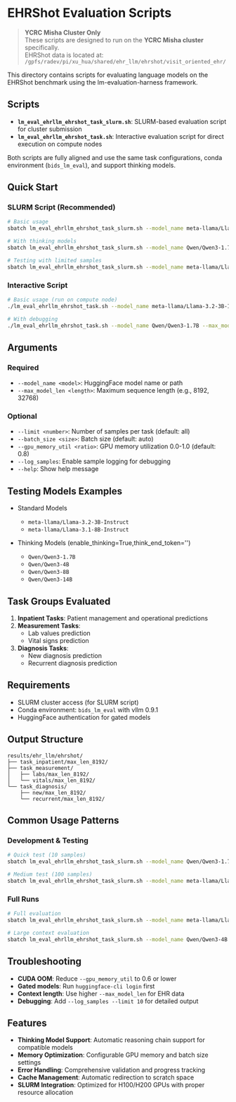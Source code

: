 # EHRShot Evaluation Scripts

> **YCRC Misha Cluster Only**  
> These scripts are designed to run on the **YCRC Misha cluster** specifically.  
> EHRShot data is located at: `/gpfs/radev/pi/xu_hua/shared/ehr_llm/ehrshot/visit_oriented_ehr/`

This directory contains scripts for evaluating language models on the EHRShot benchmark using the lm-evaluation-harness framework.

## Scripts

- **`lm_eval_ehrllm_ehrshot_task_slurm.sh`**: SLURM-based evaluation script for cluster submission
- **`lm_eval_ehrllm_ehrshot_task.sh`**: Interactive evaluation script for direct execution on compute nodes

Both scripts are fully aligned and use the same task configurations, conda environment (`bids_lm_eval`), and support thinking models.

## Quick Start

### SLURM Script (Recommended)

```bash
# Basic usage
sbatch lm_eval_ehrllm_ehrshot_task_slurm.sh --model_name meta-llama/Llama-3.2-3B-Instruct --max_model_len 8192

# With thinking models
sbatch lm_eval_ehrllm_ehrshot_task_slurm.sh --model_name Qwen/Qwen3-1.7B --max_model_len 8192

# Testing with limited samples
sbatch lm_eval_ehrllm_ehrshot_task_slurm.sh --model_name meta-llama/Llama-3.1-8B-Instruct --max_model_len 8192 --limit 100
```

### Interactive Script

```bash
# Basic usage (run on compute node)
./lm_eval_ehrllm_ehrshot_task.sh --model_name meta-llama/Llama-3.2-3B-Instruct --max_model_len 8192

# With debugging
./lm_eval_ehrllm_ehrshot_task.sh --model_name Qwen/Qwen3-1.7B --max_model_len 8192 --limit 10 --log_samples
```

## Arguments

### Required
- `--model_name <model>`: HuggingFace model name or path
- `--max_model_len <length>`: Maximum sequence length (e.g., 8192, 32768)

### Optional
- `--limit <number>`: Number of samples per task (default: all)
- `--batch_size <size>`: Batch size (default: auto)
- `--gpu_memory_util <ratio>`: GPU memory utilization 0.0-1.0 (default: 0.8)
- `--log_samples`: Enable sample logging for debugging
- `--help`: Show help message

## Testing Models Examples
- Standard Models
  - `meta-llama/Llama-3.2-3B-Instruct`
  - `meta-llama/Llama-3.1-8B-Instruct`

- Thinking Models (enable_thinking=True,think_end_token='</think>')
  - `Qwen/Qwen3-1.7B`
  - `Qwen/Qwen3-4B`
  - `Qwen/Qwen3-8B`
  - `Qwen/Qwen3-14B`

## Task Groups Evaluated

1. **Inpatient Tasks**: Patient management and operational predictions
2. **Measurement Tasks**: 
   - Lab values prediction
   - Vital signs prediction
3. **Diagnosis Tasks**:
   - New diagnosis prediction
   - Recurrent diagnosis prediction

## Requirements

- SLURM cluster access (for SLURM script)
- Conda environment: `bids_lm_eval` with vllm 0.9.1
- HuggingFace authentication for gated models

## Output Structure

```
results/ehr_llm/ehrshot/
├── task_inpatient/max_len_8192/
├── task_measurement/
│   ├── labs/max_len_8192/
│   └── vitals/max_len_8192/
└── task_diagnosis/
    ├── new/max_len_8192/
    └── recurrent/max_len_8192/
```

## Common Usage Patterns

### Development & Testing
```bash
# Quick test (10 samples)
sbatch lm_eval_ehrllm_ehrshot_task_slurm.sh --model_name Qwen/Qwen3-1.7B --max_model_len 8192 --limit 10 --log_samples

# Medium test (100 samples)
sbatch lm_eval_ehrllm_ehrshot_task_slurm.sh --model_name meta-llama/Llama-3.2-3B-Instruct --max_model_len 8192 --limit 100
```

### Full Runs
```bash
# Full evaluation
sbatch lm_eval_ehrllm_ehrshot_task_slurm.sh --model_name meta-llama/Llama-3.1-8B-Instruct --max_model_len 8192

# Large context evaluation
sbatch lm_eval_ehrllm_ehrshot_task_slurm.sh --model_name Qwen/Qwen3-4B --max_model_len 32768
```

## Troubleshooting

- **CUDA OOM**: Reduce `--gpu_memory_util` to 0.6 or lower
- **Gated models**: Run `huggingface-cli login` first
- **Context length**: Use higher `--max_model_len` for EHR data
- **Debugging**: Add `--log_samples --limit 10` for detailed output

## Features

- **Thinking Model Support**: Automatic reasoning chain support for compatible models
- **Memory Optimization**: Configurable GPU memory and batch size settings
- **Error Handling**: Comprehensive validation and progress tracking
- **Cache Management**: Automatic redirection to scratch space
- **SLURM Integration**: Optimized for H100/H200 GPUs with proper resource allocation 